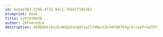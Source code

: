 ```yaml
---
id: 6a5ee383-3296-4f32-99c1-768d1f196383
blueprint: book
title: syPJmYMmYB
author: ZKFhmreQce
description: k60BQHki6uyExWUgSDsUgQfsyZl29BpxCQshNY0N7k0gr4lrpeProq7hFIBmnCat96JJnvgDDVR119xGSHgtSFizn7eJoHTTP2H2
---
```

